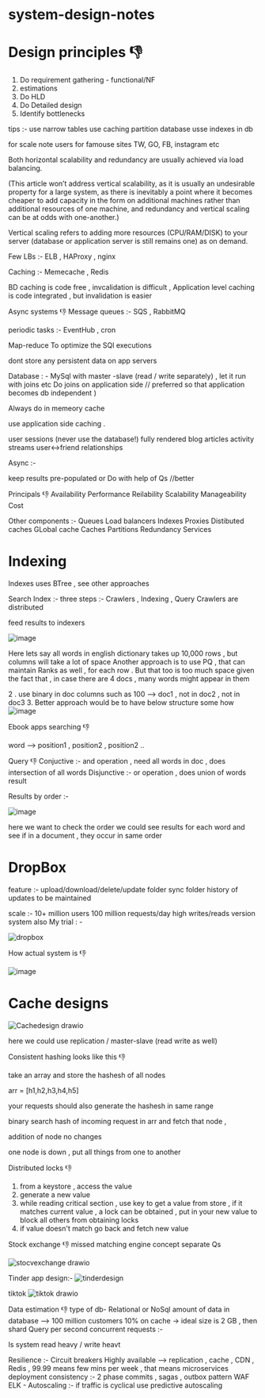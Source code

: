 # system-design-notes


# Design principles 👎
1. Do requirement gathering - functional/NF
2. estimations 
3. Do HLD
4. Do Detailed design
5. Identify bottlenecks

tips :- 
use narrow tables 
use caching
partition database
usse indexes in db

for scale note users for famouse sites 
TW, GO, FB, instagram etc

Both horizontal scalability and redundancy are usually achieved via load balancing.

(This article won’t address vertical scalability, as it is usually an undesirable property for a large system, as there is inevitably a point where it becomes cheaper to add capacity in the form on additional machines rather than additional resources of one machine, and redundancy and vertical scaling can be at odds with one-another.)

Vertical scaling refers to adding more resources (CPU/RAM/DISK) to your server (database or application server is still remains one) as on demand.


Few LBs :- ELB , HAProxy , nginx 

Caching :- Memecache , Redis

BD caching is code free , invcalidation is difficult , Application level caching is code integrated , but invalidation is easier

Async systems 👎
Message queues :- SQS , RabbitMQ

periodic tasks :- 
EventHub , cron 

Map-reduce 
To optimize the SQl executions

dont store any persistent data on app servers 


Database : -
MySql with master -slave (read / write separately) , let it run with joins etc 
Do joins on application side  // preferred so that application becomes db independent ) 

Always do in memeory cache

use application side caching .


user sessions (never use the database!)
fully rendered blog articles
activity streams
user<->friend relationships 

Async :- 

keep results pre-populated
or
Do with help of Qs //better


Principals 👎
Availability
Performance
Reilability
Scalability
Manageability
Cost


Other components :- 
Queues
Load balancers
Indexes
Proxies
Distibuted caches
GLobal cache
Caches
Partitions
Redundancy
Services


# Indexing 

Indexes uses BTree , see other approaches

Search Index :-
three steps :- Crawlers , Indexing , Query 
Crawlers are distributed



feed  results to indexers 

![image](https://user-images.githubusercontent.com/4143476/134811683-92c01fcd-78a8-45aa-83ca-1839f0314cff.png)

Here lets say all words in english dictionary takes up 10,000 rows , but columns will take a lot of space
Another approach  is to use PQ , that can maintain Ranks as well , for each row . But that too is too much space given the fact that , in case there are 4 docs , many words might appear in them 

2 . use binary in doc columns such as 100 --> doc1 , not in doc2 , not in doc3
3. 
Better approach would be to have below structure some how 
![image](https://user-images.githubusercontent.com/4143476/134811860-64f22bfd-f5ed-433a-851b-e3aa64d9cd53.png)

Ebook apps searching 👎

word --> position1 , position2 , position2 ..


Query 👎
Conjuctive :- and operation , need all words in doc , does intersection of all words
Disjunctive :- or operation , does union of words result

Results by order :- 

![image](https://user-images.githubusercontent.com/4143476/134813955-05de2799-0b64-4d6e-b2e3-1cd374807b65.png)

here we want to check the order we could see results for each word and see if in a document , they occur in same order



# DropBox
feature :- upload/download/delete/update folder
sync folder 
history of updates to be maintained

scale :- 
10+ million users
100 million requests/day
high writes/reads 
version system also
My trial : -

![dropbox](https://user-images.githubusercontent.com/4143476/134819082-0df6fd27-3cbb-4209-bd82-242b2546729c.png)


How actual system is 👎

![image](https://user-images.githubusercontent.com/4143476/134819195-9aaad907-14ec-44cd-9a9f-3dbcfb2a766e.png)


# Cache designs

![Cachedesign drawio](https://user-images.githubusercontent.com/4143476/134822407-7bb04832-856e-4bd8-bc40-bfde58ffca41.png)

here we could use replication / master-slave (read write as well)

Consistent hashing looks like this 👎

take an array and store the hashesh of all nodes 

arr = [h1,h2,h3,h4,h5]

your requests should also generate the hashesh in same range

binary search hash of incoming request  in arr and fetch that node ,

addition of node no changes

one node is down , put all things from one to another


Distributed locks 👎

1. from a keystore , access the value 
2. generate  a new value 
3. while reading critical section , use key to get a value from store , if it matches current value , a lock can be obtained , put in your new value to block all others from obtaining locks 
4. if value doesn't match go back and fetch new value 


Stock exchange 👎
missed matching engine concept
separate Qs 

![stocvexchange drawio](https://user-images.githubusercontent.com/4143476/135311010-a3a175a5-8d42-4d36-a86a-c9131eb37dd1.png)



Tinder app design:-
![tinderdesign](https://user-images.githubusercontent.com/4143476/135311137-cf7771dd-0b60-4e12-a436-90064847fbfb.png)

tiktok
![tiktok drawio](https://user-images.githubusercontent.com/4143476/135321595-24c9d09f-97fd-4da6-a097-087b5f6d2e99.png)

Data estimation 👎
type of db- Relational or NoSql
amount of data in database --> 100 million customers 
10% on cache -> ideal size is 2 GB , then shard
Query per second 
concurrent requests :-  

Is system read heavy / write heavt 


Resilience :- Circuit breakers 
Highly available --> replication , cache , CDN , Redis , 99.99 means few mins per week , that means microservices deployment
consistency :- 2 phase commits , sagas , outbox pattern 
WAF 
ELK -
Autoscaling :- if traffic is cyclical use predictive autoscaling


